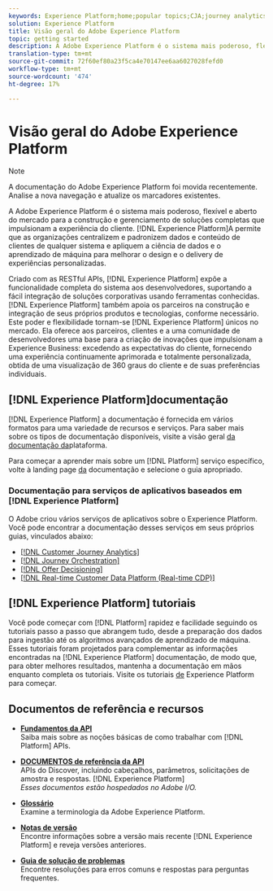 ```yaml
---
keywords: Experience Platform;home;popular topics;CJA;journey analytics;customer journey analytics;campaign orchestration;orchestration;customer journey;journey;journey orchestration;capability;region
solution: Experience Platform
title: Visão geral do Adobe Experience Platform
topic: getting started
description: A Adobe Experience Platform é o sistema mais poderoso, flexível e aberto do mercado para a construção e gerenciamento de soluções completas que impulsionam a experiência do cliente. A Experience Platform permite que as organizações centralizem e padronizem dados e conteúdo de clientes de qualquer sistema e apliquem a ciência de dados e o aprendizado de máquina para melhorar o design e o delivery de experiências personalizadas.
translation-type: tm+mt
source-git-commit: 72f60ef80a23f5ca4e70147ee6aa6027028fefd0
workflow-type: tm+mt
source-wordcount: '474'
ht-degree: 17%

---
```



# Visão geral do Adobe Experience Platform

>[!NOTE]
>
>A documentação do Adobe Experience Platform foi movida recentemente. Analise a nova navegação e atualize os marcadores existentes.

A Adobe Experience Platform é o sistema mais poderoso, flexível e aberto do mercado para a construção e gerenciamento de soluções completas que impulsionam a experiência do cliente. [!DNL Experience Platform]A permite que as organizações centralizem e padronizem dados e conteúdo de clientes de qualquer sistema e apliquem a ciência de dados e o aprendizado de máquina para melhorar o design e o delivery de experiências personalizadas.

Criado com as RESTful APIs, [!DNL Experience Platform] expõe a funcionalidade completa do sistema aos desenvolvedores, suportando a fácil integração de soluções corporativas usando ferramentas conhecidas. [!DNL Experience Platform] também apoia os parceiros na construção e integração de seus próprios produtos e tecnologias, conforme necessário. Este poder e flexibilidade tornam-se [!DNL Experience Platform] únicos no mercado. Ela oferece aos parceiros, clientes e a uma comunidade de desenvolvedores uma base para a criação de inovações que impulsionam a Experience Business: excedendo as expectativas do cliente, fornecendo uma experiência continuamente aprimorada e totalmente personalizada, obtida de uma visualização de 360 graus do cliente e de suas preferências individuais.

## [!DNL Experience Platform]documentação

[!DNL Experience Platform] a documentação é fornecida em vários formatos para uma variedade de recursos e serviços. Para saber mais sobre os tipos de documentação disponíveis, visite a visão geral [da documentação da](documentation/overview.md)plataforma.

Para começar a aprender mais sobre um [!DNL Platform] serviço específico, volte à landing page [da](https://experienceleague.adobe.com/docs/experience-platform.html) documentação e selecione o guia apropriado.

### Documentação para serviços de aplicativos baseados em [!DNL Experience Platform]

O Adobe criou vários serviços de aplicativos sobre o Experience Platform. Você pode encontrar a documentação desses serviços em seus próprios guias, vinculados abaixo:

* [[!DNL Customer Journey Analytics]](https://docs.adobe.com/content/help/pt-BR/analytics-platform/using/cja-landing.html)
* [[!DNL Journey Orchestration]](https://docs.adobe.com/content/help/pt-BR/journeys/using/journey-orchestration-home.html)
* [[!DNL Offer Decisioning]](https://experienceleague.adobe.com/docs/offer-decisioning.html)
* [[!DNL Real-time Customer Data Platform (Real-time CDP)]](../rtcdp/overview.md)

## [!DNL Experience Platform] tutoriais

Você pode começar com [!DNL Platform] rapidez e facilidade seguindo os tutoriais passo a passo que abrangem tudo, desde a preparação dos dados para ingestão até os algoritmos avançados de aprendizado de máquina. Esses tutoriais foram projetados para complementar as informações encontradas na [!DNL Experience Platform] documentação, de modo que, para obter melhores resultados, mantenha a documentação em mãos enquanto completa os tutoriais. Visite os tutoriais [de](https://experienceleague.adobe.com/docs/platform-learn/tutorials/overview.html) Experience Platform para começar.

## Documentos de referência e recursos

* [**Fundamentos da API**](api-fundamentals.md)\
   Saiba mais sobre as noções básicas de como trabalhar com [!DNL Platform] APIs.

* [**DOCUMENTOS de referência da API**](https://www.adobe.com/go/platform-api-reference-en)\
   APIs do Discover, incluindo cabeçalhos, parâmetros, solicitações de amostra e respostas. [!DNL Experience Platform]<br/>*Esses documentos estão hospedados no Adobe I/O.*

* [**Glossário**](glossary.md)\
   Examine a terminologia da Adobe Experience Platform.

* [**Notas de versão**](https://www.adobe.com/go/platform-release-notes.en)\
   Encontre informações sobre a versão mais recente [!DNL Experience Platform] e reveja versões anteriores.

* [**Guia de solução de problemas**](troubleshooting.md)\
   Encontre resoluções para erros comuns e respostas para perguntas frequentes.